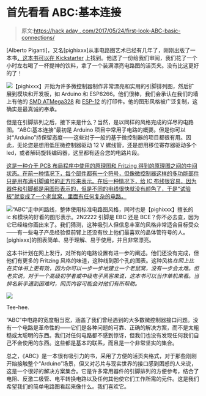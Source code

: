 # 首先看看 ABC:基本连接

> 原文:[https://hack aday . com/2017/05/24/first-look-ABC-basic-connections/](https://hackaday.com/2017/05/24/first-look-at-abc-basic-connections/)

[Alberto Piganti]，又名[pighixxx]从事电路图艺术已经有几年了，刚刚出版了一本书[，这本书可以在 Kickstarter](https://www.kickstarter.com/projects/pighixxx/abc-basic-connections-the-essential-book-for-maker) 上找到。他送了一份给我们审阅，我们花了一个小时左右喝了一杯提神的饮料，拿了一个装满漂亮电路图的活页夹。没有比这更好的了！

[![](../Images/9b5bae6dd74529e97606182a7eed27f0.png)](https://hackaday.com/wp-content/uploads/2017/05/esp12.png)【pighixxx】开始为许多微控制器制作非常漂亮和实用的引脚排列图，然后扩展到模块和开发板，如 Arduino 和 ESP8266。他们很棒，我们会承认在我们的墙上有他的 [SMD ATMega328](http://www.pighixxx.com/test/portfolio-items/328/?portfolioID=337) 和 [ESP-12](http://www.pighixxx.com/test/2015/09/esp8266-pinout/) 的打印件。他的图形风格被广泛复制，这确实是最真诚的奉承。

但是在引脚排列之后，接下来是什么？当然，是以同样的风格完成的详尽的电路图。“ABC:基本连接”最初是 Arduino 项目中常用子电路的概要。但是你可以对“Arduino”持保留态度——这些对于一般的基于微控制器的项目都很有用。因此，无论您是想用低压微控制器驱动 12 V 螺线管，还是想用移位寄存器驱动多个 led，或者解码旋转编码器，这里都有适合您的电路片段。

[这是一种介于 PCB 布局程序中使用的原理图和 Fritzing 得到的原理图之间的中间状态。在前一种情况下，每个部件都有一个符号，但像微控制器这样的多功能部件只是用布满引脚编号的正方形来表示。在后一种情况下，给 IC 布线很容易，因为器件和引脚都是用图形表示的，但是不同的电线很快就没有颜色了，于是“试验板”就变成了一个老鼠窝，里面有任何复杂的电路。](https://hackaday.com/wp-content/uploads/2017/05/abc-51-debouncing_01.png)

[![](../Images/cd5f95283fe27da3da80eb7363c0ca3e.png)](https://hackaday.com/wp-content/uploads/2017/05/abc-24-solenoid_01.png)“ABC”走中间路线，整体使用标准电路图风格，同时也是【pighixxx】擅长的 ic 和模块的好看的图形表示。2N2222 引脚是 EBC 还是 BCE？你不必去查，因为它已经给你画出来了。我们猜测，这种吸引人但信息丰富的风格非常适合目标受众——有一些电子产品经验但前臂上还没有纹上他们最喜欢的晶体管符号的人。[pighixxx]的图表简单、易于理解、易于使用，并且非常漂亮。

这本书计划在网上发行，对所有的电路设置有进一步的阐述。他们还没有完成，但他们有更多的 Fritzing 风格的味道，这种线到那个孔的图表。这种风格*在网上比在实体书上更有效，因为你可以一步一步地建立一个老鼠窝，没有一步会太难。但老实说，对于一个高级初学者或中级电子黑客来说，这本书可以当作单机来看。当排名新手遇到困难时，网页内容可能会对他们有所帮助。*

[![](../Images/de6a5c39b4b4213fc29785c1a7ef877b.png)](https://hackaday.com/wp-content/uploads/2017/05/insectuino.png)

Tee-hee.

“ABC”中电路的宽度相当宽，涵盖了我们曾经遇到的大多数微控制器接口问题。没有一个电路是革命性的——它们是各种问题的可靠、正确的解决方案，而不是太粗糙或太聪明的东西。我们对任何电路都不感到惊讶，但我们也没有发现任何我们自己不会使用的东西。这些都是基本的联系，而且是一个非常坚实的集合。

总之，《ABC》是一本很有吸引力的书，采用了方便的活页夹格式，对于那些刚刚开始接触整个“Arduino”场景，但又对芯片与现实世界的接口感到困惑的人来说，这是一个很好的解决方案集合。它是许多常用器件的引脚排列的方便参考，结合了电阻、反激二极管、电平转换电路以及任何其他使它们工作所需的元件。这是我们希望我们的简单电路图看起来像什么。我们喜欢它。